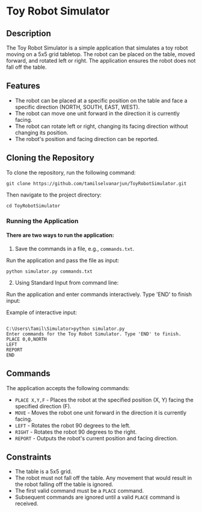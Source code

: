 # Toy Robot Simulator

## Description

The Toy Robot Simulator is a simple application that simulates a toy robot moving on a 5x5 grid tabletop. The robot can be placed on the table, moved forward, and rotated left or right. The application ensures the robot does not fall off the table.

## Features

- The robot can be placed at a specific position on the table and face a specific direction (NORTH, SOUTH, EAST, WEST).
- The robot can move one unit forward in the direction it is currently facing.
- The robot can rotate left or right, changing its facing direction without changing its position.
- The robot's position and facing direction can be reported.

## Cloning the Repository

To clone the repository, run the following command:

```
git clone https://github.com/tamilselvanarjun/ToyRobotSimulator.git
```
Then navigate to the project directory:

```
cd ToyRobotSimulator
```

### Running the Application

#### There are two ways to run the application:

1. Save the commands in a file, e.g., `commands.txt`.

Run the application and pass the file as input:

```
python simulator.py commands.txt
```

2. Using Standard Input from command line:

Run the application and enter commands 
interactively. Type 'END' to finish input:

Example of interactive input:

```

C:\Users\Tamil\Simulator>python simulator.py
Enter commands for the Toy Robot Simulator. Type 'END' to finish.
PLACE 0,0,NORTH
LEFT
REPORT
END
```

## Commands

The application accepts the following commands:

- `PLACE X,Y,F` - Places the robot at the specified position (X, Y) facing the specified direction (F).
- `MOVE` - Moves the robot one unit forward in the direction it is currently facing.
- `LEFT` - Rotates the robot 90 degrees to the left.
- `RIGHT` - Rotates the robot 90 degrees to the right.
- `REPORT` - Outputs the robot's current position and facing direction.

## Constraints

- The table is a 5x5 grid.
- The robot must not fall off the table. Any movement that would result in the robot falling off the table is ignored.
- The first valid command must be a `PLACE` command.
- Subsequent commands are ignored until a valid `PLACE` command is received.